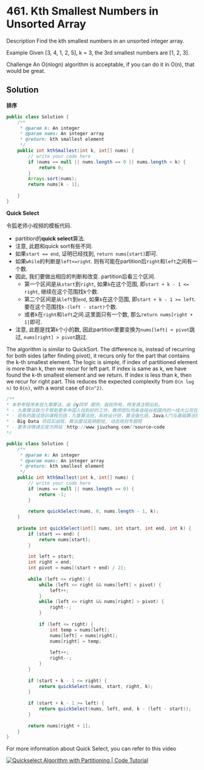 # 461. Kth Smallest Numbers in Unsorted Array
Description
Find the kth smallest numbers in an unsorted integer array.

Example
Given [3, 4, 1, 2, 5], k = 3, the 3rd smallest numbers are [1, 2, 3].

Challenge
An O(nlogn) algorithm is acceptable, if you can do it in O(n), that would be great.


## Solution

**排序**

```java
public class Solution {
    /**
     * @param k: An integer
     * @param nums: An integer array
     * @return: kth smallest element
     */
    public int kthSmallest(int k, int[] nums) {
        // write your code here
        if (nums == null || nums.length == 0 || nums.length < k) {
            return 0;
        }
        Arrays.sort(nums);
        return nums[k - 1];
        
    }
}
```

**Quick Select**


令狐老师小视频的模板代码.

- partition的**quick select**算法.
- 注意, 此题和quick sort有些不同.
- 如果`start == end`, 证明已经找到, `return nums[start]`即可.
- 如果`while`的判断是`left<=right`. 则有可能在partition后`right`和`left`之间有一个数.
- 因此, 我们要做出相应的判断和改变. partition后看三个区间.
    - 第一个区间是从`start`到`right`, 如果`k`在这个范围, 即`start + k - 1 <= right`, 继续在这个范围找k个数.
    - 第二个区间是从`left`到`end`, 如果`k`在这个范围, 即`start + k - 1 >= left`. 要在这个范围找`k-(left - start)`个数.
    - 或者`k`在`right`和`left`之间.这里面只有一个数, 那么`return nums[right + 1]`即可.
- 注意, 此题是找第`k`个小的数, 因此partition里要变换为`nums[left] < pivot`跳过, `nums[right] > pivot`跳过.


The algorithm is similar to QuickSort. The difference is, instead of recurring for both sides (after finding pivot), it recurs only for the part that contains the k-th smallest element. The logic is simple, if index of partitioned element is more than k, then we recur for left part. If index is same as k, we have found the k-th smallest element and we return. If index is less than k, then we recur for right part. This reduces the expected complexity from `O(n log n)` to `O(n)`, with a worst case of `O(n^2)`.


```java
/**
* 本参考程序来自九章算法，由 @y同学 提供。版权所有，转发请注明出处。
* - 九章算法致力于帮助更多中国人找到好的工作，教师团队均来自硅谷和国内的一线大公司在职工程师。
* - 现有的面试培训课程包括：九章算法班，系统设计班，算法强化班，Java入门与基础算法班，Android 项目实战班，
* - Big Data 项目实战班，算法面试高频题班, 动态规划专题班
* - 更多详情请见官方网站：http://www.jiuzhang.com/?source=code
*/ 

public class Solution {
    /**
     * @param k: An integer
     * @param nums: An integer array
     * @return: kth smallest element
     */
    public int kthSmallest(int k, int[] nums) {
        // write your code here
        if (nums == null || nums.length == 0) {
            return -1;
        }
        
        return quickSelect(nums, 0, nums.length - 1, k);
    }
    
    private int quickSelect(int[] nums, int start, int end, int k) {
        if (start == end) {
            return nums[start];
        }
        
        int left = start;
        int right = end;
        int pivot = nums[(start + end) / 2];
        
        while (left <= right) {
            while (left <= right && nums[left] < pivot) {
                left++;
            }
            while (left <= right && nums[right] > pivot) {
                right--;
            }
            
            if (left <= right) {
                int temp = nums[left];
                nums[left] = nums[right];
                nums[right] = temp;
                
                left++;
                right--;
            }
        }
        
        if (start + k - 1 <= right) {
            return quickSelect(nums, start, right, k);
        }
        
        if (start + k - 1 >= left) {
            return quickSelect(nums, left, end, k - (left - start));
        }
        
        return nums[right + 1];
    }
}
```

For more information about Quick Select, you can refer to this video


<a href="http://www.youtube.com/watch?feature=player_embedded&v=SXXpkdruLfc
" target="_blank"><img src="http://img.youtube.com/vi/SXXpkdruLfc/0.jpg" 
alt="Quickselect Algorithm with Partitioning | Code Tutorial"  border="0" /></a>